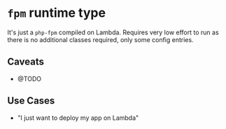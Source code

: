 # `fpm` runtime type

It's just a `php-fpm` compiled on Lambda. Requires very low effort to run as there is no additional classes required, only
some config entries.

## Caveats

- @TODO

## Use Cases

- "I just want to deploy my app on Lambda"

